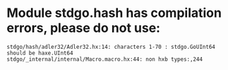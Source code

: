 # Module stdgo.hash has compilation errors, please do not use:
```
stdgo/hash/adler32/Adler32.hx:14: characters 1-70 : stdgo.GoUInt64 should be haxe.UInt64
stdgo/_internal/internal/Macro.macro.hx:44: non hxb types:,244

```

